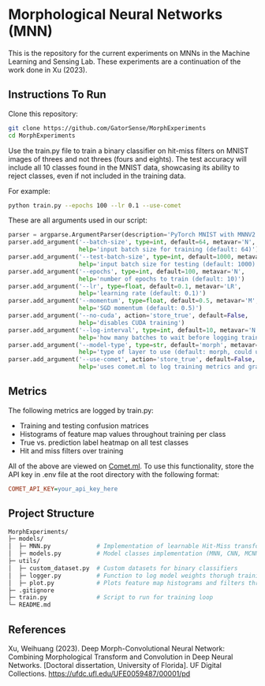 # Morphological Neural Networks (MNN)

This is the repository for the current experiments on MNNs in the Machine Learning and Sensing Lab. These experiments are a continuation of the work done in Xu (2023).

## Instructions To Run

Clone this repository:
```bash
git clone https://github.com/GatorSense/MorphExperiments
cd MorphExperiments
```

Use the train.py file to train a binary classifier on hit-miss filters on MNIST images of threes and not threes (fours and eights). The test accuracy will include all 10 classes found in the MNIST data, showcasing its ability to reject classes, even if not included in the training data.

For example:

```bash
python train.py --epochs 100 --lr 0.1 --use-comet
```

These are all arguments used in our script:

```python
parser = argparse.ArgumentParser(description='PyTorch MNIST with MNNV2')
parser.add_argument('--batch-size', type=int, default=64, metavar='N',
                    help='input batch size for training (default: 64)')
parser.add_argument('--test-batch-size', type=int, default=1000, metavar='N',
                    help='input batch size for testing (default: 1000)')
parser.add_argument('--epochs', type=int, default=100, metavar='N',
                    help='number of epochs to train (default: 10)')
parser.add_argument('--lr', type=float, default=0.1, metavar='LR',
                    help='learning rate (default: 0.1)')
parser.add_argument('--momentum', type=float, default=0.5, metavar='M',
                    help='SGD momentum (default: 0.5)')
parser.add_argument('--no-cuda', action='store_true', default=False,
                    help='disables CUDA training')
parser.add_argument('--log-interval', type=int, default=10, metavar='N',
                    help='how many batches to wait before logging training status')
parser.add_argument('--model-type', type=str, default='morph', metavar='N',
                    help='type of layer to use (default: morph, could use conv or MCNN)')
parser.add_argument('--use-comet', action='store_true', default=False,
                    help='uses comet.ml to log training metrics and graphics')
```

## Metrics

The following metrics are logged by train.py:
  - Training and testing confusion matrices
  - Histograms of feature map values throughout training per class
  - True vs. prediction label heatmap on all test classes
  - Hit and miss filters over training

All of the above are viewed on [Comet.ml](https://www.comet.ml). To use this functionality, store the API key in .env file at the root directory with the following format:

```ini
COMET_API_KEY=your_api_key_here
```

## Project Structure

```bash
MorphExperiments/
├─ models/
│  ├─ MNN.py             # Implementation of learnable Hit-Miss transformation
│  ├─ models.py          # Model classes implementation (MNN, CNN, MCNN)
├─ utils/
│  ├─ custom_dataset.py  # Custom datasets for binary classifiers
│  ├─ logger.py          # Function to log model weights thorugh training
│  ├─ plot.py            # Plots feature map histograms and filters through training
├─ .gitignore
├─ train.py              # Script to run for training loop
└─ README.md
```

## References
Xu, Weihuang (2023). Deep Morph-Convolutional Neural Network: Combining Morphological Transform and Convolution in Deep Neural Networks. [Doctoral dissertation, University of Florida]. UF Digital Collections. https://ufdc.ufl.edu/UFE0059487/00001/pd
